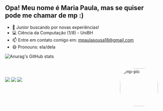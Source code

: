 ## Opa! Meu nome é Maria Paula, mas se quiser pode me chamar de mp :)

- 🔭 Junior buscando por novas experiências!
- 💻 Ciência da Computação (1/8) - UniBH
- 📫 Entre em contato comigo em: mpaulasousa18@gmail.com
- 😄 Pronouns: ela/dela


![Anurag's GitHub stats](https://github-readme-stats.vercel.app/api?username=emepe&show_icons=true&theme=transparent)
<div style="display: inline_block"><br>
  <img align="right" alt="mp-pic" height="125" width="125" style="border-radius:50px;" src="https://media.discordapp.net/attachments/789289341922967583/1088480449334104124/picasion.com_4fce2d1ad976010176300fc98efcce8e.gif?width=375&height=375"">
</div>
  
  ##
 
<div> 
  <a href = "mailto:mpaulasousa18@gmail.com"><img src="https://img.shields.io/badge/-Gmail-%23333?style=for-the-badge&logo=gmail&logoColor=white" target="_blank"></a>
  <a href="https://www.linkedin.com/in/mariapaula--sousa/" target="_blank"><img src="https://img.shields.io/badge/-LinkedIn-%230077B5?style=for-the-badge&logo=linkedin&logoColor=white" target="_blank"></a> 
  <a href="https://instagram.com/toverysauce" target="_blank"><img src="https://img.shields.io/badge/-Instagram-%23E4405F?style=for-the-badge&logo=instagram&logoColor=white" target="_blank"></a>



